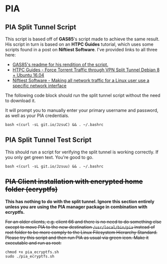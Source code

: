 # PIA

## PIA Split Tunnel Script
This script is based off of **GAS85**'s script made to achieve the same result. His script in turn is based on an **HTPC Guides** tutorial, which uses some scripts found in a post on **Niftiest Software**. I've provided links to all three here:
-  [GAS85's readme for his rendition of the script.](https://gist.github.com/GAS85/4e40ece16ffa748e7138b9aa4c37ca52)
-  [HTPC Guides - Force Torrent Traffic through VPN Split Tunnel Debian 8 + Ubuntu 16.04](https://www.htpcguides.com/force-torrent-traffic-vpn-split-tunnel-debian-8-ubuntu-16-04/)
-  [Niftiest Software - Making all network traffic for a Linux user use a specific network interface](http://www.niftiestsoftware.com/2011/08/28/making-all-network-traffic-for-a-linux-user-use-a-specific-network-interface/)

The following code block should run the split tunnel script without the need to download it.

It will prompt you to manually enter your primary username and password, as well as your PIA credentials.
```
bash <(curl -sL git.io/JzsuC) && . ~/.bashrc
```
## PIA Split Tunnel Test Script
This should run a script for verifying the split tunnel is working correctly. If you only get green text. You're good to go.
```
bash <(curl -sL git.io/Jzsuu) && . ~/.bashrc
```

## ~~PIA Client installation with encrypted home folder (ecryptfs)~~

**This has nothing to do with the split tunnel. Ignore this section entirely unless you are using the PIA manager package in combination with ecryptfs.**

~~For an older clients, e.g. client 66 and there is no need to do something else except to move PIA to the new destination `/usr/local/bin/pia` instead of root folder to be more comply to the Linux Filesystem Hierarchy Standard. Please try this script and then run PIA as usual via green icon.
Make it executable and run as root:~~

```
chmod +x pia_ecryptfs.sh
sudo ./pia_ecryptfs.sh
```
